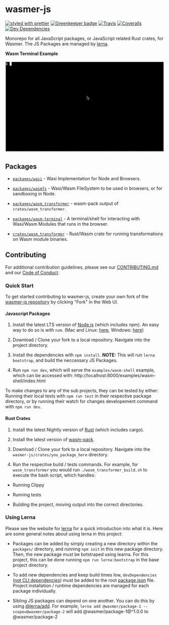 # wasmer-js

[![styled with prettier](https://img.shields.io/badge/styled_with-prettier-ff69b4.svg)](https://github.com/prettier/prettier)
[![Greenkeeper badge](https://badges.greenkeeper.io/wasmerio/wasmer-js.svg)](https://greenkeeper.io/)
[![Travis](https://img.shields.io/travis/wasmerio/wasmer-js.svg)](https://travis-ci.org/wasmerio/wasmer-js)
[![Coveralls](https://img.shields.io/coveralls/wasmerio/wasmer-js.svg)](https://coveralls.io/github/wasmerio/wasmer-js)
[![Dev Dependencies](https://david-dm.org/wasmerio/wasmer-js/dev-status.svg)](https://david-dm.org/wasmerio/wasmer-js?type=dev)

Monorepo for all JavaScript packages, or JavaScript related Rust crates, for Wasmer. The JS Packages are managed by [lerna](https://lerna.js.org/).

**Wasm Terminal Example**

![Wasm Terminal Demo Gif](./packages/wasm-terminal/assets/wasm-terminal-demo.gif)

## Packages

- [`packages/wasi`](./packages/wasi) - Wasi Implementation for Node and Browsers.

- [`packages/wasmfs`](./packages/wasmfs) - Wasi/Wasm FileSystem to be used in browsers, or for sandboxing in Node.

- [`packages/wasm_transformer`](./packages/wasm_transformer) - wasm-pack output of `crates/wasm_transformer`.

- [`packages/wasm-terminal`](./packages/wasm-terminal) - A terminal/shell for interacting with Wasi/Wasm Modules that runs in the browser.

- [`crates/wasm_transformer`](./crates/wasm_transformer) - Rust/Wasm crate for running transformations on Wasm module binaries.

## Contributing

For additional contribution guidelines, please see our [CONTRIBUTING.md](./CONTRIBUTING.md) and our [Code of Conduct](./code-of-conduct).

### Quick Start

To get started contributing to wasmer-js, create your own fork of the [wasmer-js repository](https://github.com/wasmerio/wasmer-js) by clicking "Fork" in the Web UI.

#### Javascript Packages

1. Install the latest LTS version of [Node.js](https://nodejs.org/) (which includes npm). An easy way to do so is with `nvm`. (Mac and Linux: [here](https://github.com/creationix/nvm), Windows: [here](https://github.com/coreybutler/nvm-windows))

2. Download / Clone your fork to a local repository. Navigate into the project directory.

3. Install the dependencies with `npm install`. **NOTE:** This will run `lerna bootstrap`, and build the neccessary JS Packages.

4. Run `npm run dev`, which will serve the `examples/wasm-shell` example, which can be accessed with: http://localhost:8000/examples/wasm-shell/index.html

To make changes to any of the sub projects, they can be tested by either: Running their local tests with `npm run test` in their respective package directory, or by running their watch for changes developement command with `npm run dev`.

#### Rust Crates

1. Install the latest Nightly version of [Rust](https://www.rust-lang.org/tools/install) (which includes cargo).

2. Install the latest version of [wasm-pack](https://github.com/rustwasm/wasm-pack).

3. Download / Clone your fork to a local repository. Navigate into the `wasmer-js/crates/you_package_here` directory.

4. Run the respecitve build / tests commands. For example, for `wasm_transformer` you would run `./wasm_transformer_build.sh` to execute the bash script, which handles:

- Running Clippy

- Running tests

- Building the project, moving output into the correct directories.

### Using Lerna

Please see the website for [lerna](https://lerna.js.org/) for a quick introduction into what it is. Here are some general notes about using lerna in this project:

- Packages can be added by simply creating a new directory within the `packages/` directory, and running `npm init` in this new package directory. Then, the new package must be botstraped using learna. For this project, this can be done running `npm run lerna:bootstrap` in the base project directory.

- To add new dependencies and keep build times low, `devDependencies` ([not CLI dependencies](https://github.com/lerna/lerna/issues/1079#issuecomment-337660289)) must be added to the root [package.json](./package.json) file. Project installation / runtime dependencies are managed for each package individually.

- Sibling JS packages can depend on one another. You can do this by using [@lerna/add](https://github.com/lerna/lerna/pull/1069). For example, `lerna add @wasmer/package-1 --scope=@wasmer/package-2` will add @wasmer/package-1@^1.0.0 to @wasmer/package-2
